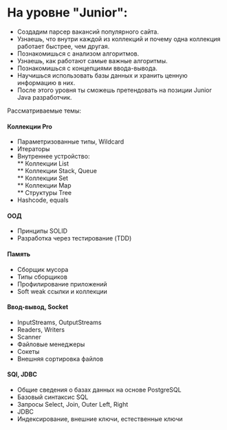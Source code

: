 # На уровне "Junior": 
  * Создадим парсер вакансий популярного сайта.  
  * Узнаешь, что внутри каждой из коллекций и почему одна коллекция работает быстрее, чем другая.  
  * Познакомишься с анализом алгоритмов.  
  * Узнаешь, как работают самые важные алгоритмы.  
  * Познакомишься с концепциями ввода-вывода.  
  * Научишься использовать базы данных и хранить ценную информацию в них.   
  * После этого уровня ты сможешь претендовать на позиции Junior Java разработчик.

Рассматриваемые темы:  
#### Коллекции Pro  
* Параметризованные типы, Wildcard  
* Итераторы  
* Внутреннее устройство:  
** Коллекции List  
** Коллекции Stack, Queue  
** Коллекции Set  
** Коллекции Map  
** Структуры Tree  
* Hashcode, equals


#### ООД  
* Принципы SOLID  
* Разработка через тестирование (TDD)


#### Память  
* Cборщик мусора  
* Типы сборщиков  
* Профилирование приложений  
* Soft weak ссылки и коллекции


#### Ввод-вывод, Socket
* InputStreams, OutputStreams  
* Readers, Writers  
* Scanner  
* Файловые менеджеры  
* Сокеты  
* Внешняя сортировка файлов


#### SQl, JDBC
* Общие сведения о базах данных на основе PostgreSQL  
* Базовый синтаксис SQL  
* Запросы Select, Join, Outer Left, Right  
* JDBC  
* Индексирование, внешние ключи, естественные ключи
